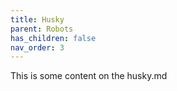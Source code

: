 ```yaml
---
title: Husky
parent: Robots
has_children: false
nav_order: 3
---
```


This is some content on the husky.md